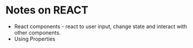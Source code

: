 # Notes on REACT
- React components - react to user input, change state and interact with other components.
- Using Properties
